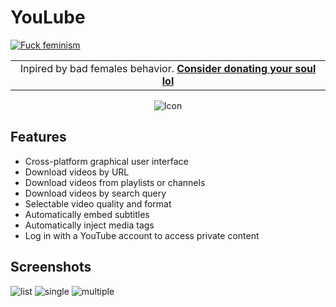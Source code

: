 # YouLube


[![Fuck feminism ](https://github.com/RandyXi/YouLube)](https://github.com/RandyXi/YouLube)

<table>
    <tr>
        <td width="88888" align="center">Inpired by bad females behavior. <b><a href="https://github.com/RandyXi/YouLube">Consider donating your soul lol</a></b></td>
    </tr>
</table>

<p align="center">
    <img src="favicon.png" alt="Icon" />
</p>


## Features

- Cross-platform graphical user interface
- Download videos by URL
- Download videos from playlists or channels
- Download videos by search query
- Selectable video quality and format
- Automatically embed subtitles
- Automatically inject media tags
- Log in with a YouTube account to access private content

## Screenshots

![list](.assets/list.png)
![single](.assets/single.png)
![multiple](.assets/multiple.png)

